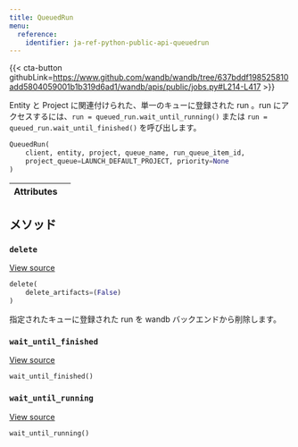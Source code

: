 ```yaml
---
title: QueuedRun
menu:
  reference:
    identifier: ja-ref-python-public-api-queuedrun
---
```


{{< cta-button githubLink=https://www.github.com/wandb/wandb/tree/637bddf198525810add5804059001b1b319d6ad1/wandb/apis/public/jobs.py#L214-L417 >}}

Entity と Project に関連付けられた、単一のキューに登録された run 。run にアクセスするには、`run = queued_run.wait_until_running()` または `run = queued_run.wait_until_finished()` を呼び出します。

```python
QueuedRun(
    client, entity, project, queue_name, run_queue_item_id,
    project_queue=LAUNCH_DEFAULT_PROJECT, priority=None
)
```

| Attributes |  |
| :--- | :--- |

## メソッド

### `delete`

[View source](https://www.github.com/wandb/wandb/tree/637bddf198525810add5804059001b1b319d6ad1/wandb/apis/public/jobs.py#L338-L387)

```python
delete(
    delete_artifacts=(False)
)
```

指定されたキューに登録された run を wandb バックエンドから削除します。

### `wait_until_finished`

[View source](https://www.github.com/wandb/wandb/tree/637bddf198525810add5804059001b1b319d6ad1/wandb/apis/public/jobs.py#L328-L336)

```python
wait_until_finished()
```

### `wait_until_running`

[View source](https://www.github.com/wandb/wandb/tree/637bddf198525810add5804059001b1b319d6ad1/wandb/apis/public/jobs.py#L389-L414)

```python
wait_until_running()
```